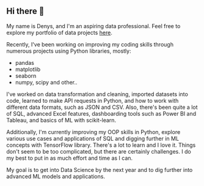 ## Hi there 👋

My name is Denys, and I'm an aspiring data professional. 
Feel free to explore my portfolio of data projects [here](https://github.com/NephriteLabs/Portfolio).

Recently, I've been working on improving my coding skills through numerous projects using Python libraries, mostly:
- pandas
- matplotlib
- seaborn
- numpy, scipy and other..

I've worked on data transformation and cleaning, imported datasets into code, learned to make API requests in Python, and how to work with different data formats, such as JSON and CSV. 
Also, there's been quite a lot of SQL, advanced Excel features, dashboarding tools such as Power BI and Tableau, and basics of ML with scikit-learn.

Additionally, I'm currently improving my OOP skills in Python, explore various use cases and applications of SQL and digging further in ML concepts with TensorFlow library.
There's a lot to learn and I love it. Things don't seem to be too complicated, but there are certainly challenges. I do my best to put in as much effort and time as I can.

My goal is to get into Data Science by the next year and to dig further into advanced ML models and applications.
